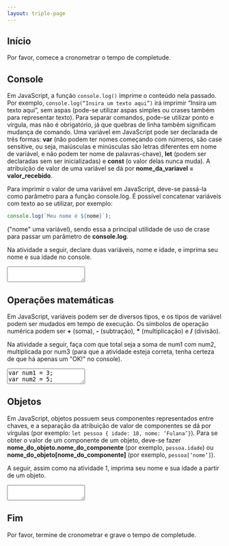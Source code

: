 ```yaml
---
layout: triple-page
---
```


## Início

Por favor, comece a cronometrar o tempo de completude.

## Console

Em JavaScript, a função `console.log()` imprime o conteúdo nela passado. Por exemplo, `console.log(“Insira um texto aqui”)` irá imprimir “Insira um texto aqui”, sem aspas (pode-se utilizar aspas simples ou crases também para representar texto). Para separar comandos, pode-se utilizar ponto e vírgula, mas não é obrigatório, já que quebras de linha também significam mudança de comando. 
Uma variável em JavaScript pode ser declarada de três formas: __var__ (não podem ter nomes começando com números, são case sensitive, ou seja, maiúsculas e minúsculas são letras diferentes em nome de variável, e não podem ter nome de palavras-chave), __let__ (podem ser declaradas sem ser inicializadas) e __const__ (o valor delas nunca muda). A atribuição de valor de uma variável se dá por **nome_da_variavel = valor_recebido**.

Para imprimir o valor de uma variável em JavaScript, deve-se passá-la como parâmetro para a função console.log. É possível concatenar variáveis com texto ao se utilizar, por exemplo:
```javascript 
console.log(`Meu nome é ${nome}`);
```
("nome" uma variável), sendo essa a principal utilidade de uso de crase para passar um parâmetro de __console.log__.

Na atividade a seguir, declare duas variáveis, nome e idade, e imprima seu nome e sua idade no console.

<textarea class="code">

</textarea>

## Operações matemáticas

Em JavaScript, variáveis podem ser de diversos tipos, e os tipos de variável podem ser mudados em tempo de execução. Os símbolos de operação numérica podem ser __+__ (soma), __-__ (subtração), __*__ (multiplicação) e __/__ (divisão).

Na atividade a seguir, faça com que total seja a soma de num1 com num2, multiplicada por num3 (para que a atividade esteja correta, tenha certeza de que há apenas um "OK!" no console).

<textarea class="code">
var num1 = 3;
var num2 = 5;
var num3 = 8;

var total;

teste(64, total);
</textarea>

## Objetos

Em JavaScript, objetos possuem seus componentes representados entre chaves, e a separação da atribuição de valor de componentes se dá por vírgulas (por exemplo: `let pessoa { idade: 18, nome: ‘Fulana’}`). Para se obter o valor de um componente de um objeto, deve-se fazer **nome_do_objeto.nome_do_componente** (por exemplo, `pessoa.idade`) ou **nome_do_objeto[nome_do_componente]** (por exemplo, `pessoa[‘nome’]`).

A seguir, assim como na atividade 1, imprima seu nome e sua idade a partir de um objeto.

<textarea class = "code">

</textarea>

## Fim

Por favor, termine de cronometrar e grave o tempo de completude.
